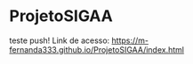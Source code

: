 # ProjetoSIGAA

teste push!
Link de acesso:  https://m-fernanda333.github.io/ProjetoSIGAA/index.html
